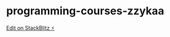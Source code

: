 # programming-courses-zzykaa

[Edit on StackBlitz ⚡️](https://stackblitz.com/edit/programming-courses-zzykaa)